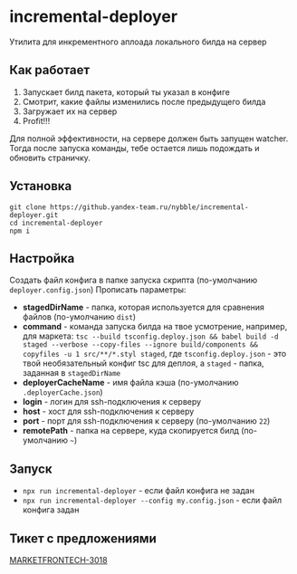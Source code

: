 # incremental-deployer
Утилита для инкрементного аплоада локального билда на сервер

## Как работает
1. Запускает билд пакета, который ты указал в конфиге
2. Смотрит, какие файлы изменились после предыдущего билда
3. Загружает их на сервер
4. Profit!!!

Для полной эффективности, на сервере должен быть запущен watcher. 
Тогда после запуска команды, тебе остается лишь подождать и обновить страничку.

## Установка
```
git clone https://github.yandex-team.ru/nybble/incremental-deployer.git
cd incremental-deployer
npm i
```

## Настройка
Создать файл конфига в папке запуска скрипта (по-умолчанию `deployer.config.json`)
Прописать параметры:
- <b>stagedDirName</b> - папка, которая используется для сравнения файлов (по-умолчанию `dist`)
- <b>command</b> - команда запуска билда на твое усмотрение, например, для маркета:
`tsc --build tsconfig.deploy.json && babel build -d staged --verbose --copy-files --ignore build/components && copyfiles -u 1 src/**/*.styl staged`,
где `tsconfig.deploy.json` - это твой необязательный конфиг tsc для деплоя, а `staged` - папка, заданная в `stagedDirName` 
- <b>deployerCacheName</b> - имя файла кэша (по-умолчанию `.deployerCache.json`)
- <b>login</b> - логин для ssh-подключения к серверу
- <b>host</b> - хост для ssh-подключения к серверу
- <b>port</b> - порт для ssh-подключения к серверу (по-умолчанию `22`)
- <b>remotePath</b> - папка на сервере, куда скопируется билд (по-умолчанию `~`)

## Запуск
- `npx run incremental-deployer` - если файл конфига не задан
- `npx run incremental-deployer --config my.config.json` - если файл конфига задан

## Тикет с предложениями
[MARKETFRONTECH-3018](https://st.yandex-team.ru/MARKETFRONTECH-3018)
